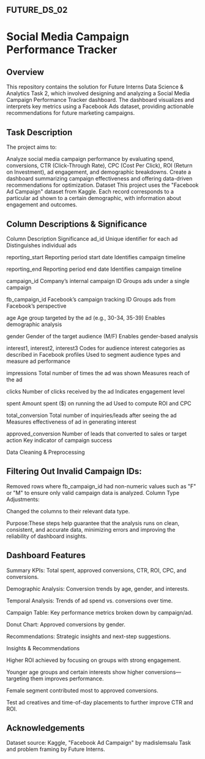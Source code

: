 ## FUTURE_DS_02
# Social Media Campaign Performance Tracker
## Overview
This repository contains the solution for Future Interns Data Science & Analytics Task 2, which involved designing and analyzing a Social Media Campaign Performance Tracker dashboard. The dashboard visualizes and interprets key metrics using a Facebook Ads dataset, providing actionable recommendations for future marketing campaigns.

## Task Description
The project aims to:

Analyze social media campaign performance by evaluating spend, conversions, CTR (Click-Through Rate), CPC (Cost Per Click), ROI (Return on Investment), ad engagement, and demographic breakdowns.
Create a dashboard summarizing campaign effectiveness and offering data-driven recommendations for optimization.
Dataset
This project uses the "Facebook Ad Campaign" dataset from Kaggle. Each record corresponds to a particular ad shown to a certain demographic, with information about engagement and outcomes.

## Column Descriptions & Significance
Column	Description	Significance
ad_id	Unique identifier for each ad	Distinguishes individual ads

reporting_start	Reporting period start date	Identifies campaign timeline

reporting_end	Reporting period end date	Identifies campaign timeline

campaign_id	Company’s internal campaign ID	Groups ads under a single campaign

fb_campaign_id	Facebook’s campaign tracking ID	Groups ads from Facebook’s perspective

age	Age group targeted by the ad (e.g., 30-34, 35-39)	Enables demographic analysis

gender	Gender of the target audience (M/F)	Enables gender-based analysis

interest1, interest2, interest3	Codes for audience interest categories as described in Facebook profiles	Used to segment audience types and measure ad performance

impressions	Total number of times the ad was shown	Measures reach of the ad

clicks	Number of clicks received by the ad	Indicates engagement level

spent	Amount spent ($) on running the ad	Used to compute ROI and CPC

total_conversion	Total number of inquiries/leads after seeing the ad	Measures effectiveness of ad in generating interest

approved_conversion	Number of leads that converted to sales or target action	Key indicator of campaign success

Data Cleaning & Preprocessing


## Filtering Out Invalid Campaign IDs:

Removed rows where fb_campaign_id had non-numeric values such as "F" or "M" to ensure only valid campaign data is analyzed.
Column Type Adjustments:

Changed the columns to their relevant data type.

Purpose:These steps help guarantee that the analysis runs on clean, consistent, and accurate data, minimizing errors and improving the reliability of dashboard insights.

## Dashboard Features
Summary KPIs: Total spent, approved conversions, CTR, ROI, CPC, and conversions.

Demographic Analysis: Conversion trends by age, gender, and interests.

Temporal Analysis: Trends of ad spend vs. conversions over time.

Campaign Table: Key performance metrics broken down by campaign/ad.

Donut Chart: Approved conversions by gender.

Recommendations: Strategic insights and next-step suggestions.

Insights & Recommendations

Higher ROI achieved by focusing on groups with strong engagement.

Younger age groups and certain interests show higher conversions—targeting them improves performance.

Female segment contributed most to approved conversions.

Test ad creatives and time-of-day placements to further improve CTR and ROI.

## Acknowledgements

Dataset source: Kaggle, "Facebook Ad Campaign" by madislemsalu
Task and problem framing by Future Interns.
